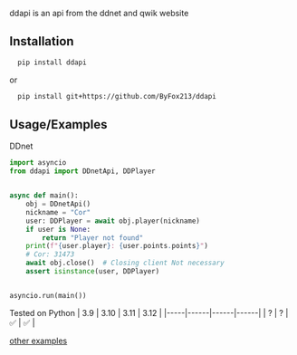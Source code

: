 ddapi is an api from the ddnet and qwik website
## Installation

```bash
  pip install ddapi
```
or
```bash
  pip install git+https://github.com/ByFox213/ddapi
```
    
## Usage/Examples

DDnet

```python
import asyncio
from ddapi import DDnetApi, DDPlayer


async def main():
    obj = DDnetApi()
    nickname = "Cor"
    user: DDPlayer = await obj.player(nickname)
    if user is None:
        return "Player not found"
    print(f"{user.player}: {user.points.points}")
    # Cor: 31473 
    await obj.close()  # Closing client Not necessary
    assert isinstance(user, DDPlayer)


asyncio.run(main())
```
Tested on Python
| 3.9 | 3.10 | 3.11 | 3.12 |
|-----|------|------|------|
| ?   | ?    |  ✅  |  ✅  |


[other examples](https://github.com/ByFox213/ddapi/tree/main/example)
